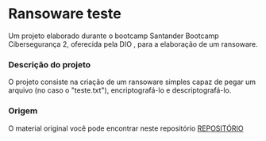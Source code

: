 # Ransoware teste
Um projeto elaborado durante o bootcamp Santander Bootcamp Cibersegurança 2, oferecida pela DIO , para a elaboração de um ransoware.

### Descrição do projeto
O projeto consiste na criação de um ransoware simples capaz de pegar um arquivo (no caso o "teste.txt"), encriptografá-lo e descriptografá-lo.

### Origem
O material original você pode encontrar neste repositório [REPOSITÓRIO](https://github.com/cassiano-dio/cibersecurity-desafio-ransomware/tree/master)
